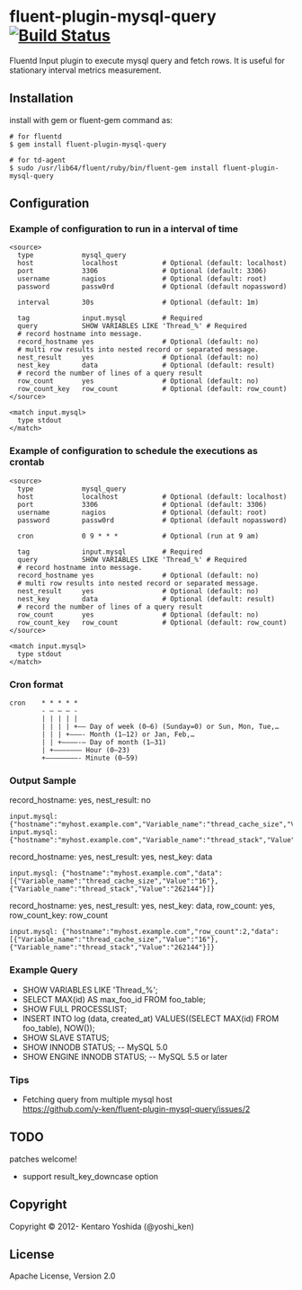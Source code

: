 fluent-plugin-mysql-query [![Build Status](https://travis-ci.org/y-ken/fluent-plugin-mysql-query.png?branch=master)](https://travis-ci.org/y-ken/fluent-plugin-mysql-query)
===========================

Fluentd Input plugin to execute mysql query and fetch rows. It is useful for stationary interval metrics measurement.

## Installation

install with gem or fluent-gem command as:

```
# for fluentd
$ gem install fluent-plugin-mysql-query

# for td-agent
$ sudo /usr/lib64/fluent/ruby/bin/fluent-gem install fluent-plugin-mysql-query
```

## Configuration

### Example of configuration to run in a interval of time
`````
<source>
  type            mysql_query
  host            localhost           # Optional (default: localhost)
  port            3306                # Optional (default: 3306)
  username        nagios              # Optional (default: root)
  password        passw0rd            # Optional (default nopassword)

  interval        30s                 # Optional (default: 1m)

  tag             input.mysql         # Required
  query           SHOW VARIABLES LIKE 'Thread_%' # Required
  # record hostname into message.
  record_hostname yes                 # Optional (default: no)
  # multi row results into nested record or separated message.
  nest_result     yes                 # Optional (default: no)
  nest_key        data                # Optional (default: result)
  # record the number of lines of a query result
  row_count       yes                 # Optional (default: no)
  row_count_key   row_count           # Optional (default: row_count)
</source>

<match input.mysql>
  type stdout
</match>
`````

### Example of configuration to schedule the executions as crontab
`````
<source>
  type            mysql_query
  host            localhost           # Optional (default: localhost)
  port            3306                # Optional (default: 3306)
  username        nagios              # Optional (default: root)
  password        passw0rd            # Optional (default nopassword)

  cron            0 9 * * *           # Optional (run at 9 am)

  tag             input.mysql         # Required
  query           SHOW VARIABLES LIKE 'Thread_%' # Required
  # record hostname into message.
  record_hostname yes                 # Optional (default: no)
  # multi row results into nested record or separated message.
  nest_result     yes                 # Optional (default: no)
  nest_key        data                # Optional (default: result)
  # record the number of lines of a query result
  row_count       yes                 # Optional (default: no)
  row_count_key   row_count           # Optional (default: row_count)
</source>

<match input.mysql>
  type stdout
</match>
`````

### Cron format
`````
cron    * * * * *
        - – – – -
        | | | | |
        | | | | +—– Day of week (0–6) (Sunday=0) or Sun, Mon, Tue,…
        | | | +———- Month (1–12) or Jan, Feb,…
        | | +————-— Day of month (1–31)
        | +——————– Hour (0–23)
        +————————- Minute (0–59)
`````

### Output Sample
record_hostname: yes, nest_result: no
`````
input.mysql: {"hostname":"myhost.example.com","Variable_name":"thread_cache_size","Value":"16"}
input.mysql: {"hostname":"myhost.example.com","Variable_name":"thread_stack","Value":"262144"}
`````
record_hostname: yes, nest_result: yes, nest_key: data
`````
input.mysql: {"hostname":"myhost.example.com","data":[{"Variable_name":"thread_cache_size","Value":"16"},{"Variable_name":"thread_stack","Value":"262144"}]}
`````
record_hostname: yes, nest_result: yes, nest_key: data, row_count: yes, row_count_key: row_count
`````
input.mysql: {"hostname":"myhost.example.com","row_count":2,"data":[{"Variable_name":"thread_cache_size","Value":"16"},{"Variable_name":"thread_stack","Value":"262144"}]}
`````

### Example Query
* SHOW VARIABLES LIKE 'Thread_%';
* SELECT MAX(id) AS max_foo_id FROM foo_table;
* SHOW FULL PROCESSLIST;
* INSERT INTO log (data, created_at) VALUES((SELECT MAX(id) FROM foo_table), NOW());
* SHOW SLAVE STATUS;
* SHOW INNODB STATUS; -- MySQL 5.0
* SHOW ENGINE INNODB STATUS; -- MySQL 5.5 or later

### Tips

* Fetching query from multiple mysql host<br />
https://github.com/y-ken/fluent-plugin-mysql-query/issues/2

## TODO
patches welcome!
* support result_key_downcase option

## Copyright

Copyright © 2012- Kentaro Yoshida (@yoshi_ken)

## License

Apache License, Version 2.0
